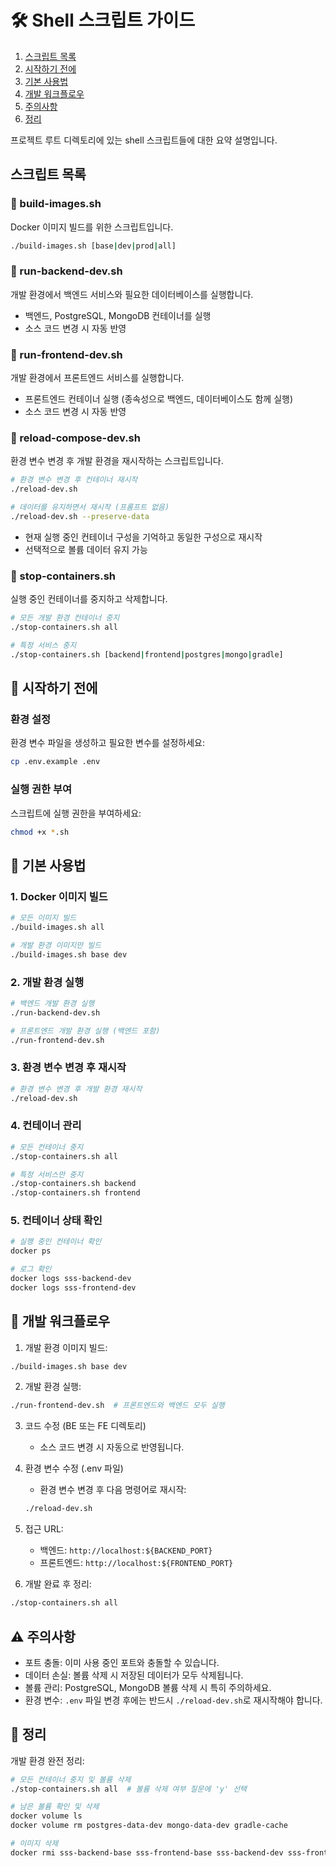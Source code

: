 # 🛠 Shell 스크립트 가이드

1. [스크립트 목록](#스크립트-목록)
2. [시작하기 전에](#-시작하기-전에)
3. [기본 사용법](#-기본-사용법)
4. [개발 워크플로우](#-개발-워크플로우)
5. [주의사항](#️-주의사항)
6. [정리](#-정리)

프로젝트 루트 디렉토리에 있는 shell 스크립트들에 대한 요약 설명입니다.

## 스크립트 목록

### 📜 build-images.sh
Docker 이미지 빌드를 위한 스크립트입니다.
```bash
./build-images.sh [base|dev|prod|all]
```

### 📜 run-backend-dev.sh
개발 환경에서 백엔드 서비스와 필요한 데이터베이스를 실행합니다.
- 백엔드, PostgreSQL, MongoDB 컨테이너를 실행
- 소스 코드 변경 시 자동 반영

### 📜 run-frontend-dev.sh
개발 환경에서 프론트엔드 서비스를 실행합니다.
- 프론트엔드 컨테이너 실행 (종속성으로 백엔드, 데이터베이스도 함께 실행)
- 소스 코드 변경 시 자동 반영

### 📜 reload-compose-dev.sh
환경 변수 변경 후 개발 환경을 재시작하는 스크립트입니다.
```bash
# 환경 변수 변경 후 컨테이너 재시작
./reload-dev.sh

# 데이터를 유지하면서 재시작 (프롬프트 없음)
./reload-dev.sh --preserve-data
```
- 현재 실행 중인 컨테이너 구성을 기억하고 동일한 구성으로 재시작
- 선택적으로 볼륨 데이터 유지 가능

### 📜 stop-containers.sh
실행 중인 컨테이너를 중지하고 삭제합니다.
```bash
# 모든 개발 환경 컨테이너 중지
./stop-containers.sh all

# 특정 서비스 중지
./stop-containers.sh [backend|frontend|postgres|mongo|gradle]
```

## 🚀 시작하기 전에

### 환경 설정
환경 변수 파일을 생성하고 필요한 변수를 설정하세요:
```bash
cp .env.example .env
```

### 실행 권한 부여
스크립트에 실행 권한을 부여하세요:
```bash
chmod +x *.sh
```

## 📝 기본 사용법

### 1. Docker 이미지 빌드
```bash
# 모든 이미지 빌드
./build-images.sh all

# 개발 환경 이미지만 빌드
./build-images.sh base dev
```

### 2. 개발 환경 실행
```bash
# 백엔드 개발 환경 실행
./run-backend-dev.sh

# 프론트엔드 개발 환경 실행 (백엔드 포함)
./run-frontend-dev.sh
```

### 3. 환경 변수 변경 후 재시작
```bash
# 환경 변수 변경 후 개발 환경 재시작
./reload-dev.sh
```

### 4. 컨테이너 관리
```bash
# 모든 컨테이너 중지
./stop-containers.sh all

# 특정 서비스만 중지
./stop-containers.sh backend
./stop-containers.sh frontend
```

### 5. 컨테이너 상태 확인
```bash
# 실행 중인 컨테이너 확인
docker ps

# 로그 확인
docker logs sss-backend-dev
docker logs sss-frontend-dev
```

## 🔄 개발 워크플로우

1. 개발 환경 이미지 빌드:
```bash
./build-images.sh base dev
```

2. 개발 환경 실행:
```bash
./run-frontend-dev.sh  # 프론트엔드와 백엔드 모두 실행
```

3. 코드 수정 (BE 또는 FE 디렉토리)
   - 소스 코드 변경 시 자동으로 반영됩니다.

4. 환경 변수 수정 (.env 파일)
   - 환경 변수 변경 후 다음 명령어로 재시작:
   ```bash
   ./reload-dev.sh
   ```

5. 접근 URL:
   - 백엔드: `http://localhost:${BACKEND_PORT}`
   - 프론트엔드: `http://localhost:${FRONTEND_PORT}`

6. 개발 완료 후 정리:
```bash
./stop-containers.sh all
```

## ⚠️ 주의사항

- 포트 충돌: 이미 사용 중인 포트와 충돌할 수 있습니다.
- 데이터 손실: 볼륨 삭제 시 저장된 데이터가 모두 삭제됩니다.
- 볼륨 관리: PostgreSQL, MongoDB 볼륨 삭제 시 특히 주의하세요.
- 환경 변수: `.env` 파일 변경 후에는 반드시 `./reload-dev.sh`로 재시작해야 합니다.

## 🧹 정리

개발 환경 완전 정리:
```bash
# 모든 컨테이너 중지 및 볼륨 삭제
./stop-containers.sh all  # 볼륨 삭제 여부 질문에 'y' 선택

# 남은 볼륨 확인 및 삭제
docker volume ls
docker volume rm postgres-data-dev mongo-data-dev gradle-cache

# 이미지 삭제
docker rmi sss-backend-base sss-frontend-base sss-backend-dev sss-frontend-dev
``` 